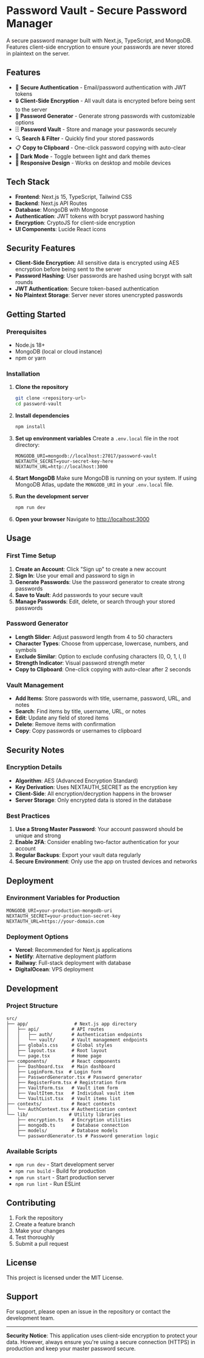 # Password Vault - Secure Password Manager

A secure password manager built with Next.js, TypeScript, and MongoDB. Features client-side encryption to ensure your passwords are never stored in plaintext on the server.

## Features

- 🔐 **Secure Authentication** - Email/password authentication with JWT tokens
- 🔒 **Client-Side Encryption** - All vault data is encrypted before being sent to the server
- 🎲 **Password Generator** - Generate strong passwords with customizable options
- 🗄️ **Password Vault** - Store and manage your passwords securely
- 🔍 **Search & Filter** - Quickly find your stored passwords
- 📋 **Copy to Clipboard** - One-click password copying with auto-clear
- 🌙 **Dark Mode** - Toggle between light and dark themes
- 📱 **Responsive Design** - Works on desktop and mobile devices

## Tech Stack

- **Frontend**: Next.js 15, TypeScript, Tailwind CSS
- **Backend**: Next.js API Routes
- **Database**: MongoDB with Mongoose
- **Authentication**: JWT tokens with bcrypt password hashing
- **Encryption**: CryptoJS for client-side encryption
- **UI Components**: Lucide React icons

## Security Features

- **Client-Side Encryption**: All sensitive data is encrypted using AES encryption before being sent to the server
- **Password Hashing**: User passwords are hashed using bcrypt with salt rounds
- **JWT Authentication**: Secure token-based authentication
- **No Plaintext Storage**: Server never stores unencrypted passwords

## Getting Started

### Prerequisites

- Node.js 18+ 
- MongoDB (local or cloud instance)
- npm or yarn

### Installation

1. **Clone the repository**
   ```bash
   git clone <repository-url>
   cd password-vault
   ```

2. **Install dependencies**
   ```bash
   npm install
   ```

3. **Set up environment variables**
   Create a `.env.local` file in the root directory:
   ```env
   MONGODB_URI=mongodb://localhost:27017/password-vault
   NEXTAUTH_SECRET=your-secret-key-here
   NEXTAUTH_URL=http://localhost:3000
   ```

4. **Start MongoDB**
   Make sure MongoDB is running on your system. If using MongoDB Atlas, update the `MONGODB_URI` in your `.env.local` file.

5. **Run the development server**
   ```bash
   npm run dev
   ```

6. **Open your browser**
   Navigate to [http://localhost:3000](http://localhost:3000)

## Usage

### First Time Setup

1. **Create an Account**: Click "Sign up" to create a new account
2. **Sign In**: Use your email and password to sign in
3. **Generate Passwords**: Use the password generator to create strong passwords
4. **Save to Vault**: Add passwords to your secure vault
5. **Manage Passwords**: Edit, delete, or search through your stored passwords

### Password Generator

- **Length Slider**: Adjust password length from 4 to 50 characters
- **Character Types**: Choose from uppercase, lowercase, numbers, and symbols
- **Exclude Similar**: Option to exclude confusing characters (0, O, 1, l, I)
- **Strength Indicator**: Visual password strength meter
- **Copy to Clipboard**: One-click copying with auto-clear after 2 seconds

### Vault Management

- **Add Items**: Store passwords with title, username, password, URL, and notes
- **Search**: Find items by title, username, URL, or notes
- **Edit**: Update any field of stored items
- **Delete**: Remove items with confirmation
- **Copy**: Copy passwords or usernames to clipboard

## Security Notes

### Encryption Details

- **Algorithm**: AES (Advanced Encryption Standard)
- **Key Derivation**: Uses NEXTAUTH_SECRET as the encryption key
- **Client-Side**: All encryption/decryption happens in the browser
- **Server Storage**: Only encrypted data is stored in the database

### Best Practices

1. **Use a Strong Master Password**: Your account password should be unique and strong
2. **Enable 2FA**: Consider enabling two-factor authentication for your account
3. **Regular Backups**: Export your vault data regularly
4. **Secure Environment**: Only use the app on trusted devices and networks

## Deployment

### Environment Variables for Production

```env
MONGODB_URI=your-production-mongodb-uri
NEXTAUTH_SECRET=your-production-secret-key
NEXTAUTH_URL=https://your-domain.com
```

### Deployment Options

- **Vercel**: Recommended for Next.js applications
- **Netlify**: Alternative deployment platform
- **Railway**: Full-stack deployment with database
- **DigitalOcean**: VPS deployment

## Development

### Project Structure

```
src/
├── app/                 # Next.js app directory
│   ├── api/            # API routes
│   │   ├── auth/       # Authentication endpoints
│   │   └── vault/      # Vault management endpoints
│   ├── globals.css     # Global styles
│   ├── layout.tsx      # Root layout
│   └── page.tsx        # Home page
├── components/         # React components
│   ├── Dashboard.tsx   # Main dashboard
│   ├── LoginForm.tsx  # Login form
│   ├── PasswordGenerator.tsx # Password generator
│   ├── RegisterForm.tsx # Registration form
│   ├── VaultForm.tsx   # Vault item form
│   ├── VaultItem.tsx   # Individual vault item
│   └── VaultList.tsx   # Vault items list
├── contexts/           # React contexts
│   └── AuthContext.tsx # Authentication context
└── lib/               # Utility libraries
    ├── encryption.ts   # Encryption utilities
    ├── mongodb.ts      # Database connection
    ├── models/         # Database models
    └── passwordGenerator.ts # Password generation logic
```

### Available Scripts

- `npm run dev` - Start development server
- `npm run build` - Build for production
- `npm run start` - Start production server
- `npm run lint` - Run ESLint

## Contributing

1. Fork the repository
2. Create a feature branch
3. Make your changes
4. Test thoroughly
5. Submit a pull request

## License

This project is licensed under the MIT License.

## Support

For support, please open an issue in the repository or contact the development team.

---

**Security Notice**: This application uses client-side encryption to protect your data. However, always ensure you're using a secure connection (HTTPS) in production and keep your master password secure.